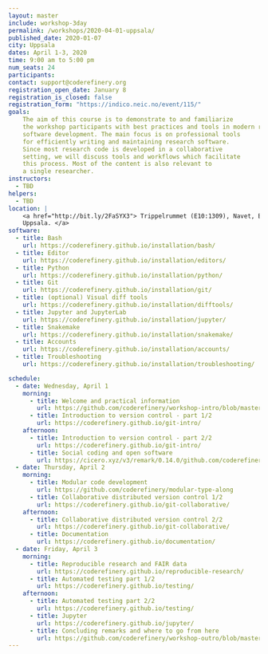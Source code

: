 ```yaml
---
layout: master
include: workshop-3day
permalink: /workshops/2020-04-01-uppsala/
published_date: 2020-01-07
city: Uppsala
dates: April 1-3, 2020
time: 9:00 am to 5:00 pm
num_seats: 24
participants: 
contact: support@coderefinery.org
registration_open_date: January 8
registration_is_closed: false
registration_form: "https://indico.neic.no/event/115/"
goals:
    The aim of this course is to demonstrate to and familiarize
    the workshop participants with best practices and tools in modern research
    software development. The main focus is on professional tools
    for efficiently writing and maintaining research software.
    Since most research code is developed in a collaborative
    setting, we will discuss tools and workflows which facilitate
    this process. Most of the content is also relevant to
    a single researcher.
instructors:
  - TBD
helpers:
  - TBD
location: |
    <a href="http://bit.ly/2FaSYX3"> Trippelrummet (E10:1309), Navet, BMC, 
    Uppsala. </a>
software:
  - title: Bash
    url: https://coderefinery.github.io/installation/bash/
  - title: Editor
    url: https://coderefinery.github.io/installation/editors/
  - title: Python
    url: https://coderefinery.github.io/installation/python/
  - title: Git
    url: https://coderefinery.github.io/installation/git/
  - title: (optional) Visual diff tools
    url: https://coderefinery.github.io/installation/difftools/
  - title: Jupyter and JupyterLab
    url: https://coderefinery.github.io/installation/jupyter/
  - title: Snakemake
    url: https://coderefinery.github.io/installation/snakemake/
  - title: Accounts
    url: https://coderefinery.github.io/installation/accounts/
  - title: Troubleshooting
    url: https://coderefinery.github.io/installation/troubleshooting/

schedule:
  - date: Wednesday, April 1
    morning:
      - title: Welcome and practical information 
        url: https://github.com/coderefinery/workshop-intro/blob/master/README.md
      - title: Introduction to version control - part 1/2
        url: https://coderefinery.github.io/git-intro/
    afternoon:
      - title: Introduction to version control - part 2/2 
        url: https://coderefinery.github.io/git-intro/
      - title: Social coding and open software 
        url: https://cicero.xyz/v3/remark/0.14.0/github.com/coderefinery/social-coding/master/talk.md
  - date: Thursday, April 2
    morning:
      - title: Modular code development
        url: https://github.com/coderefinery/modular-type-along
      - title: Collaborative distributed version control 1/2
        url: https://coderefinery.github.io/git-collaborative/
    afternoon:
      - title: Collaborative distributed version control 2/2 
        url: https://coderefinery.github.io/git-collaborative/
      - title: Documentation
        url: https://coderefinery.github.io/documentation/      
  - date: Friday, April 3
    morning:
      - title: Reproducible research and FAIR data 
        url: https://coderefinery.github.io/reproducible-research/
      - title: Automated testing part 1/2 
        url: https://coderefinery.github.io/testing/
    afternoon:
      - title: Automated testing part 2/2 
        url: https://coderefinery.github.io/testing/
      - title: Jupyter
        url: https://coderefinery.github.io/jupyter/
      - title: Concluding remarks and where to go from here
        url: https://github.com/coderefinery/workshop-outro/blob/master/README.md
---
```

